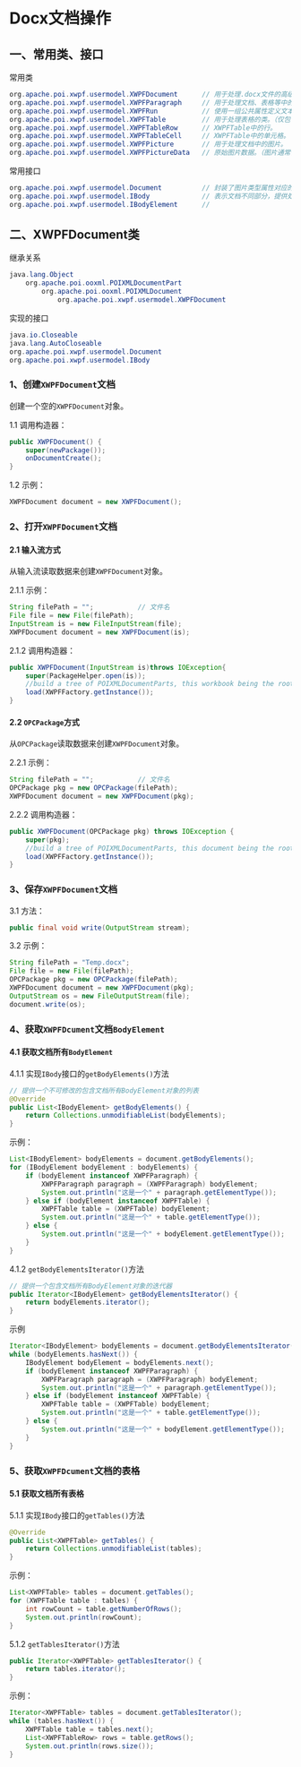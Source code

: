 # Docx文档操作

## 一、常用类、接口

常用类

```java
org.apache.poi.xwpf.usermodel.XWPFDocument		// 用于处理.docx文件的高级类。
org.apache.poi.xwpf.usermodel.XWPFParagraph		// 用于处理文档、表格等中的段落。
org.apache.poi.xwpf.usermodel.XWPFRun			// 使用一组公共属性定义文本区域。
org.apache.poi.xwpf.usermodel.XWPFTable			// 用于处理表格的类。（仅包含文本）
org.apache.poi.xwpf.usermodel.XWPFTableRow		// XWPFTable中的行。
org.apache.poi.xwpf.usermodel.XWPFTableCell		// XWPFTable中的单元格。（表格内容存在单元格中）
org.apache.poi.xwpf.usermodel.XWPFPicture		// 用于处理文档中的图片。
org.apache.poi.xwpf.usermodel.XWPFPictureData	// 原始图片数据。（图片通常保存在/word/media/中）
```

常用接口

```java
org.apache.poi.xwpf.usermodel.Document			// 封装了图片类型属性对应的int值
org.apache.poi.xwpf.usermodel.IBody				// 表示文档不同部分，提供处理的通用方法
org.apache.poi.xwpf.usermodel.IBodyElement		// 
```

## 二、XWPFDocument类

继承关系

```java
java.lang.Object
	org.apache.poi.ooxml.POIXMLDocumentPart
		org.apache.poi.ooxml.POIXMLDocument
			org.apache.poi.xwpf.usermodel.XWPFDocument
```

实现的接口

```java
java.io.Closeable
java.lang.AutoCloseable
org.apache.poi.xwpf.usermodel.Document
org.apache.poi.xwpf.usermodel.IBody
```

### 1、创建`XWPFDocument`文档

创建一个空的`XWPFDocument`对象。

1.1 调用构造器：

```java
public XWPFDocument() {
	super(newPackage());
	onDocumentCreate();
}
```

1.2 示例：

```java
XWPFDocument document = new XWPFDocument();
```

### 2、打开`XWPFDocument`文档

#### 2.1 输入流方式

从输入流读取数据来创建`XWPFDocument`对象。

2.1.1 示例：

```java
String filePath = ""; 			// 文件名
File file = new File(filePath);
InputStream is = new FileInputStream(file);
XWPFDocument document = new XWPFDocument(is);
```

2.1.2 调用构造器：

```java
public XWPFDocument(InputStream is)throws IOException{
	super(PackageHelper.open(is));
	//build a tree of POIXMLDocumentParts, this workbook being the root
	load(XWPFFactory.getInstance());
}
```

#### 2.2 `OPCPackage`方式

从`OPCPackage`读取数据来创建`XWPFDocument`对象。

2.2.1 示例：

```java
String filePath = ""; 			// 文件名
OPCPackage pkg = new OPCPackage(filePath);
XWPFDocument document = new XWPFDocument(pkg);
```

2.2.2 调用构造器：

```java
public XWPFDocument(OPCPackage pkg) throws IOException {
	super(pkg);
    //build a tree of POIXMLDocumentParts, this document being the root
	load(XWPFFactory.getInstance());
}
```

### 3、保存`XWPFDocument`文档

3.1 方法：

```java
public final void write(OutputStream stream);
```

3.2 示例：

```java
String filePath = "Temp.docx";
File file = new File(filePath);
OPCPackage pkg = new OPCPackage(filePath);
XWPFDocument document = new XWPFDocument(pkg);
OutputStream os = new FileOutputStream(file);
document.write(os);
```

### 4、获取`XWPFDcument`文档`BodyElement`

#### 4.1 获取文档所有`BodyElement`

4.1.1 实现`IBody`接口的`getBodyElements()`方法

```java
// 提供一个不可修改的包含文档所有BodyElement对象的列表
@Override
public List<IBodyElement> getBodyElements() {
    return Collections.unmodifiableList(bodyElements);
}
```

示例：

```java
List<IBodyElement> bodyElements = document.getBodyElements();
for (IBodyElement bodyElement : bodyElements) {
	if (bodyElement instanceof XWPFParagraph) {
		XWPFParagraph paragraph = (XWPFParagraph) bodyElement;
        System.out.println("这是一个" + paragraph.getElementType());
    } else if (bodyElement instanceof XWPFTable) {
        XWPFTable table = (XWPFTable) bodyElement;
        System.out.println("这是一个" + table.getElementType());
    } else {
        System.out.println("这是一个" + bodyElement.getElementType());
    }
}
```

4.1.2 `getBodyElementsIterator()`方法

```java
// 提供一个包含文档所有BodyElement对象的迭代器
public Iterator<IBodyElement> getBodyElementsIterator() {
	return bodyElements.iterator();
}
```

示例

```java
Iterator<IBodyElement> bodyElements = document.getBodyElementsIterator();
while (bodyElements.hasNext()) {
    IBodyElement bodyElement = bodyElements.next();
    if (bodyElement instanceof XWPFParagraph) {
        XWPFParagraph paragraph = (XWPFParagraph) bodyElement;
        System.out.println("这是一个" + paragraph.getElementType());
    } else if (bodyElement instanceof XWPFTable) {
        XWPFTable table = (XWPFTable) bodyElement;
        System.out.println("这是一个" + table.getElementType());
    } else {
        System.out.println("这是一个" + bodyElement.getElementType());
    }
}
```

### 5、获取`XWPFDcument`文档的表格

#### 5.1 获取文档所有表格

5.1.1 实现`IBody`接口的`getTables()`方法

```java
@Override
public List<XWPFTable> getTables() {
	return Collections.unmodifiableList(tables);
}
```

示例：

```java
List<XWPFTable> tables = document.getTables();
for (XWPFTable table : tables) {
	int rowCount = table.getNumberOfRows();
	System.out.println(rowCount);
}
```

5.1.2 `getTablesIterator()`方法

```java
public Iterator<XWPFTable> getTablesIterator() {
	return tables.iterator();
}
```

示例：

```java
Iterator<XWPFTable> tables = document.getTablesIterator();
while (tables.hasNext()) {
    XWPFTable table = tables.next();
    List<XWPFTableRow> rows = table.getRows();
    System.out.println(rows.size());
}
```

